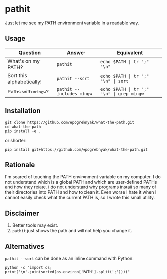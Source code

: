 # pathit

Just let me see my PATH environment variable in a readable way.

## Usage

| Question                    | Answer                    | Equivalent
| ----------------------------| ------------------------- |-----------------------------
| What's on my PATH?          | `pathit`                  | `echo $PATH \| tr ";" "\n"`
| Sort this alphabetically!   | `pathit --sort`           | `echo $PATH \| tr ";" "\n" \| sort`
| Paths with `mingw`?         | `pathit --includes mingw` | `echo $PATH \| tr ";" "\n" \| grep mingw`

## Installation

```
git clone https://github.com/epogrebnyak/what-the-path.git
cd what-the-path
pip install -e .
```

or shorter:

```
pip install git+https://github.com/epogrebnyak/what-the-path.git
```

## Rationale

I'm scared of touching the PATH environment variable on my computer.
I do not understand which is a global PATH and which are user-defined PATHs and how they relate.
I do not understand why programs install so many of their directories into PATH and how to clean it. Even worse I hate it when I cannot easily check what the current PATH is,
so I wrote this small utility.

## Disclaimer

1. Better tools may exist.
2. `pathit` just shows the path and will not help you change it.

## Alternatives

`pathit --sort` can be done as an inline command with Python:

```
python -c "import os; print('\n'.join(sorted(os.environ['PATH'].split(';'))))"
```
